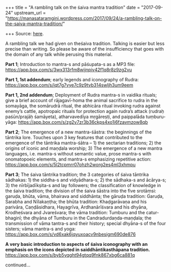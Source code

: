 +++
title = "A rambling talk on the śaiva mantra tradition"
date = "2017-09-24"
upstream_url = "https://manasataramgini.wordpress.com/2017/09/24/a-rambling-talk-on-the-saiva-mantra-tradition/"

+++
Source: [here](https://manasataramgini.wordpress.com/2017/09/24/a-rambling-talk-on-the-saiva-mantra-tradition/).

A rambling talk we had given on theśaiva tradition. Talking is easier
but less precise than writing. So please be aware of the insufficiency
that goes with the domain of any talk while perusing this material.

**Part 1**; Introduction to mantra-s and pāśupata-s as a MP3 file:
<https://app.box.com/s/3wx313rfm8wijnpiv42f1q8r8z9zg2vu>

**Part 1, 1st addendum**; early legends and iconography of Rudra:
<https://app.box.com/s/iqt7g7vye7c9z9tvb314swljh3um9eem>

**Part 1, 2nd addendum**; Deployment of Rudra mantra-s in vaidika
rituals; give a brief account of rājagavī-homa the animal sacrifice to
rudra in the somayāga, the somārudrā ritual, the abhicāra ritual
invoking rudra against enemy’s cattle, apotropaic rituals for protection
again rudra’s attack (rudraḥ paśūn/prajāḥ śamāyeta), atharvavedīya
mṛgāreṣṭi, and paippalāda tuṃburu-yāga:
<https://app.box.com/s/zg2v7zr3b36ckps4xo1i6fzavmzow8qb>

**Part 2**; The emergence of a new mantra-śāstra: the beginnings of the
tāntrika lore. Touches upon 3 key features that contributed to the
emergence of the tāntrika mantra-śātra – 1) the sectarian traditions; 2)
the origins of iconic and maṇḍala worship; 3) The emergence of a new
mantra languages, i.e. mantra-s without semantic value, prose mantra-s
with onomatopoeic elements, and mantra-s emphasizing repetitive
action:  
<https://app.box.com/s/5l2tcpmrr07ohzh2worg2es4ml3xhmpu>

**Part 3**; The śaiva tāntrika tradition; the 3 categories of śaiva
tāntrika sādhakas: 1) the siddha-s and vidyādhara-s; 2) the sādhaka-s
and ācārya-s; 3) the nīrbījadīkṣita-s and lay followers; the
classification of knowledge in the śaiva tradition; the division of the
śaiva śāstra into the five srotāṃsi: garuḍa, bhūta, vāma, bhairava and
siddhānta; the gāruḍa tradition: Garuḍa, Śarabha and Nīlakaṇṭha; the
bhūta tradition: Khaḍgarāvaṇa and his parivāra, Caṇḍāsidhara, Hayagrīva,
Ardhanārīśvara and his dhyāna, Krodheśvara and Jvareśvara; the vāma
tradition: Tumburu and the catur-bhaginī; the dhyāna of Tumburu in the
Candradurdaṇda-maṇḍala; the transmission of vāma tantra-s and their
history; special dhyāna-s of the four sisters; vāma mantra-s and yoga:  
<https://app.box.com/s/vd6xak6jqyuxoacv9nbesigm690de876>

**A very basic introduction to aspects of śaiva iconography with an
emphasis on the icons depicted in saiddhāntikasthāpana tradition.**  
<https://app.box.com/s/byb5yqght94gtqq9fnk867xbg6ca881q>

continued…

